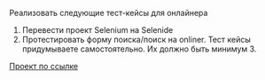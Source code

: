 Реализовать следующие тест-кейсы для онлайнера
1. Перевести проект Selenium на Selenide
2. Протестировать форму поиска/поиск на onliner. Тест кейсы придумываете самостоятельно.
   Их должно быть минимум 3.

[Проект по ссылке](https://github.com/ukamo/OnlinerProjectSelenide)
